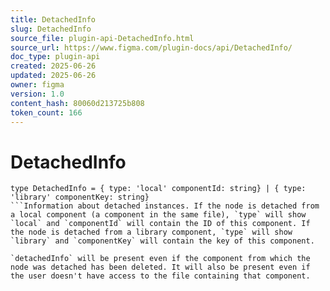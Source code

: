 ```yaml
---
title: DetachedInfo
slug: DetachedInfo
source_file: plugin-api-DetachedInfo.html
source_url: https://www.figma.com/plugin-docs/api/DetachedInfo/
doc_type: plugin-api
created: 2025-06-26
updated: 2025-06-26
owner: figma
version: 1.0
content_hash: 80060d213725b808
token_count: 166
---
```

# DetachedInfo

```
type DetachedInfo = { type: 'local' componentId: string} | { type: 'library' componentKey: string}
```Information about detached instances. If the node is detached from a local component (a component in the same file), `type` will show `local` and `componentId` will contain the ID of this component. If the node is detached from a library component, `type` will show `library` and `componentKey` will contain the key of this component. 

`detachedInfo` will be present even if the component from which the node was detached has been deleted. It will also be present even if the user doesn't have access to the file containing that component.
